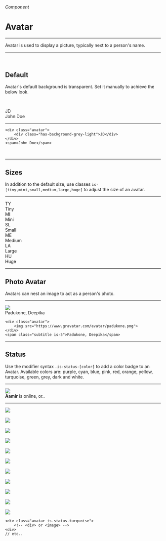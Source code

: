 <h6 class="is-uppercase is-dimmed has-text-weight-medium is-size-6 is-size-7-mobile">Component</h6>
<h1 class="title is-family-secondary is-size-2-mobile">Avatar</h1>
<hr class="is-visible is-size-3">
<p class="is-size-4 has-text-dark">
    <span class="has-text-weight-semibold">Avatar</span> is used to display a picture, typically next to a person's name.
</p>
<hr class="is-visible is-size-3"><br>

<h2 class="title"><span class="is-size-smaller">Default</span></h2>

Avatar's default background is transparent. Set it manually to achieve the below look.

<br><div class="box is-raised is-medium is-marginless is-radiusless-b">
    <div class="avatar"><div class="has-background-primary-lighter">JD</div></div><span class="subtitle has-text-dark is-5">John Doe</span>
</div>
<hr class="is-marginless is-visible">

    <div class="avatar">
        <div class="has-background-grey-light">JD</div>
    </div>
    <span>John Doe</span>
<br>

<hr class="is-size-1 is-visible">

<h2 class="title"><span class="is-size-smaller">Sizes</span></h2>

In addition to the default size, use classes `is-[tiny,mini,small,medium,large,huge]` to adjust the size of an avatar.
<hr class="is-small">
<div class="box is-raised py-6">
    <div class="level">
        <div class="level-item has-text-left"><div class="avatar is-tiny"><div class="has-background-green-light">TY</div></div><span class="is-size-7">Tiny</span></div>
        <div class="level-item has-text-left"><div class="avatar is-mini"><div class="has-background-red-lighter">MI</div></div><span class="is-size-7">Mini</span></div>
        <div class="level-item has-text-left"><div class="avatar is-small"><div class="has-background-turquoise-lighter">SL</div></div><span class="is-size-7">Small</span></div>
        <div class="level-item"><div class="avatar is-medium"><div class="has-background-primary-lighter">ME</div></div><span class="is-size-6">Medium</span></div>
        <div class="level-item"><div class="avatar is-large"><div class="has-background-turquoise-lighter">LA</div></div><span class="is-size-5">Large</span></div>
        <div class="level-item"><div class="avatar is-huge"><div class="has-background-secondary-lighter">HU</div></div><span class="is-size-3">Huge</span></div>
    </div>
</div>

<hr class="is-visible is-size-1">

<h2 class="title"><span class="is-size-smaller">Photo Avatar</span></h2>

Avatars can nest an image to act as a person's photo.

<hr class="is-small">

<div class="box is-raised is-medium is-marginless is-radiusless-b">
    <div class="avatar"><img src="https://www.gravatar.com/avatar/68a50e21ee0b66aafee1831d3c6f130c?size=200&d=blank"></div><span class="subtitle has-text-dark">Padukone, Deepika</span>
</div>

    <div class="avatar">
        <img src="https://www.gravatar.com/avatar/padukone.png">
    </div>
    <span class="subtitle is-5">Padukone, Deepika</span>
<hr class="is-size-1 is-visible">

<h2 class="title"><span class="is-size-smaller">Status</span></h2>

Use the modifier syntax `.is-status-[color]` to add a color badge to an Avatar. Available colors are: <span class="has-text-purple">purple</span>, <span class="has-text-cyan">cyan</span>, <span class="has-text-blue">blue</span>, <span class="has-text-pink">pink</span>, <span class="has-text-red">red</span>, <span class="has-text-orange">orange</span>, <span class="has-text-yellow">yellow</span>, <span class="has-text-turquoise">turquoise</span>, <span class="has-text-green">green</span>, <span class="has-text-grey">grey</span>, <span class="has-text-dark">dark</span> and white.

<hr class="is-small">

<div class="box is-raised is-large is-marginless is-radiusless-b">
    <div class="avatar is-status-turquoise is-huge"><img src="https://www.gravatar.com/avatar/7c8b112654185af6614a3df144135b0d?s=200&d=blank&r=g"></div>
    <span class="subtitle is-4 has-text-turquoise-dark"><strong>Aamir</strong> is online, or..</span>
    <hr>
    <div class="avatar is-medium is-status-green"><img src="https://www.gravatar.com/avatar/7c8b112654185af6614a3df144135b0d?s=200&d=blank&r=g"></div>
    &nbsp;
    <div class="avatar is-medium is-status-yellow"><img src="https://www.gravatar.com/avatar/7c8b112654185af6614a3df144135b0d?s=200&d=blank&r=g"></div>
    &nbsp;
    <div class="avatar is-medium is-status-orange"><img src="https://www.gravatar.com/avatar/7c8b112654185af6614a3df144135b0d?s=200&d=blank&r=g"></div>
    &nbsp;
    <div class="avatar is-medium is-status-red"><img src="https://www.gravatar.com/avatar/7c8b112654185af6614a3df144135b0d?s=200&d=blank&r=g"></div>
    &nbsp;
    <div class="avatar is-medium is-status-pink"><img src="https://www.gravatar.com/avatar/7c8b112654185af6614a3df144135b0d?s=200&d=blank&r=g"></div>
    &nbsp;
    <div class="avatar is-medium is-status-purple"><img src="https://www.gravatar.com/avatar/7c8b112654185af6614a3df144135b0d?s=200&d=blank&r=g"></div>
    &nbsp;
    <div class="avatar is-medium is-status-primary"><img src="https://www.gravatar.com/avatar/7c8b112654185af6614a3df144135b0d?s=200&d=blank&r=g"></div>
    &nbsp;
    <div class="avatar is-medium is-status-blue"><img src="https://www.gravatar.com/avatar/7c8b112654185af6614a3df144135b0d?s=200&d=blank&r=g"></div>
    &nbsp;
    <div class="avatar is-medium is-status-cyan"><img src="https://www.gravatar.com/avatar/7c8b112654185af6614a3df144135b0d?s=200&d=blank&r=g"></div>
    &nbsp;
    <div class="avatar is-medium is-status-dark"><img src="https://www.gravatar.com/avatar/7c8b112654185af6614a3df144135b0d?s=200&d=blank&r=g"></div>
    &nbsp;
    <div class="avatar is-medium is-status-grey"><img src="https://www.gravatar.com/avatar/7c8b112654185af6614a3df144135b0d?s=200&d=blank&r=g"></div>
</div>

    <div class="avatar is-status-turquoise">
        <!-- <div> or <image> -->
    <div>
    // etc..
